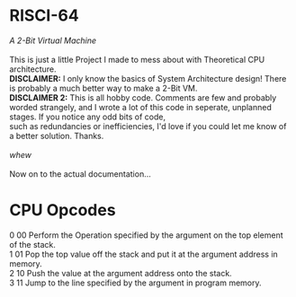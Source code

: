 # RISCI-64
*A 2-Bit Virtual Machine*\
\
This is just a little Project I made to mess about with Theoretical CPU architecture.\
**DISCLAIMER:** I only know the basics of System Architecture design!
There is probably a much better way to make a 2-Bit VM.\
**DISCLAIMER 2:** This is all hobby code. Comments are few and probably worded strangely, and
I wrote a lot of this code in seperate, unplanned stages. If you notice any odd bits of code,\
such as redundancies or inefficiencies, I'd love if you could let me know of a better solution. Thanks.\
\
*whew*\
\
Now on to the actual documentation...

# CPU Opcodes

0 00 Perform the Operation specified by the argument on the top element of the stack.\
1 01 Pop the top value off the stack and put it at the argument address in memory.\
2 10 Push the value at the argument address onto the stack.\
3 11 Jump to the line specified by the argument in program memory.
